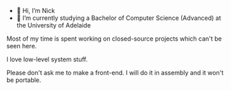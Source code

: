 - 👋 Hi, I’m Nick
- 🌱 I’m currently studying a Bachelor of Computer Science (Advanced) at the University of Adelaide

Most of my time is spent working on closed-source projects which can't be seen here.

I love low-level system stuff.

Please don't ask me to make a front-end. I will do it in assembly and it won't be portable.

<!---
n-hass/n-hass is a ✨ special ✨ repository because its `README.md` (this file) appears on your GitHub profile.
You can click the Preview link to take a look at your changes.
--->
